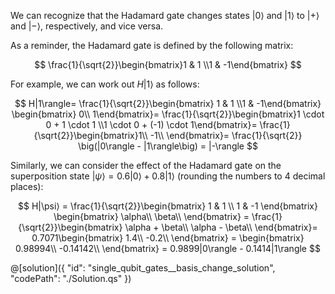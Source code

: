 We can recognize that the Hadamard gate changes states $|0\rangle$ and $|1\rangle$ to $|+\rangle$ and $|-\rangle$, respectively, and vice versa.

As a reminder, the Hadamard gate is defined by the following matrix:

$$
\frac{1}{\sqrt{2}}\begin{bmatrix}1 & 1 \\1 & -1\end{bmatrix}
$$

For example, we can work out $H|1\rangle$ as follows:

$$
H|1\rangle=
\frac{1}{\sqrt{2}}\begin{bmatrix} 1 & 1 \\1 & -1\end{bmatrix}
\begin{bmatrix} 0\\ 1\end{bmatrix}=
\frac{1}{\sqrt{2}}\begin{bmatrix}1 \cdot 0 + 1 \cdot 1 \\1 \cdot 0 + (-1) \cdot 1\end{bmatrix}=
\frac{1}{\sqrt{2}}\begin{bmatrix}1\\ -1\\ \end{bmatrix}=
\frac{1}{\sqrt{2}} \big(|0\rangle - |1\rangle\big) = |-\rangle
$$

Similarly, we can consider the effect of the Hadamard gate on the superposition state $|\psi\rangle = 0.6|0\rangle + 0.8|1\rangle$ (rounding the numbers to 4 decimal places):

$$
H|\psi⟩ =
\frac{1}{\sqrt{2}}\begin{bmatrix} 1 & 1 \\ 1 & -1 \end{bmatrix}
 \begin{bmatrix} \alpha\\ \beta\\ \end{bmatrix} =
\frac{1}{\sqrt{2}}\begin{bmatrix} \alpha + \beta\\ \alpha - \beta\\ \end{bmatrix}=
0.7071\begin{bmatrix} 1.4\\ -0.2\\ \end{bmatrix} =
\begin{bmatrix}
   0.98994\\ -0.14142\\ \end{bmatrix} =
   0.9899|0\rangle - 0.1414|1\rangle
$$

@[solution]({
"id": "single_qubit_gates__basis_change_solution",
"codePath": "./Solution.qs"
})
